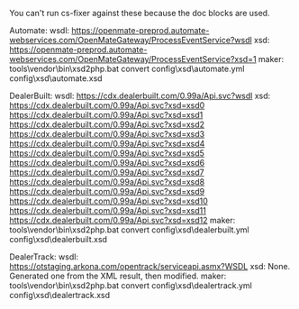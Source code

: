 You can't run cs-fixer against these because the doc blocks are used.

Automate:
wsdl: https://openmate-preprod.automate-webservices.com/OpenMateGateway/ProcessEventService?wsdl
xsd: https://openmate-preprod.automate-webservices.com/OpenMateGateway/ProcessEventService?xsd=1
maker: tools\vendor\bin\xsd2php.bat convert config\xsd\automate.yml config\xsd\automate.xsd

DealerBuilt:
wsdl: https://cdx.dealerbuilt.com/0.99a/Api.svc?wsdl
xsd: 
https://cdx.dealerbuilt.com/0.99a/Api.svc?xsd=xsd0
https://cdx.dealerbuilt.com/0.99a/Api.svc?xsd=xsd1
https://cdx.dealerbuilt.com/0.99a/Api.svc?xsd=xsd2
https://cdx.dealerbuilt.com/0.99a/Api.svc?xsd=xsd3
https://cdx.dealerbuilt.com/0.99a/Api.svc?xsd=xsd4
https://cdx.dealerbuilt.com/0.99a/Api.svc?xsd=xsd5
https://cdx.dealerbuilt.com/0.99a/Api.svc?xsd=xsd6
https://cdx.dealerbuilt.com/0.99a/Api.svc?xsd=xsd7
https://cdx.dealerbuilt.com/0.99a/Api.svc?xsd=xsd8
https://cdx.dealerbuilt.com/0.99a/Api.svc?xsd=xsd9
https://cdx.dealerbuilt.com/0.99a/Api.svc?xsd=xsd10
https://cdx.dealerbuilt.com/0.99a/Api.svc?xsd=xsd11
https://cdx.dealerbuilt.com/0.99a/Api.svc?xsd=xsd12
maker: tools\vendor\bin\xsd2php.bat convert config\xsd\dealerbuilt.yml config\xsd\dealerbuilt.xsd


DealerTrack:
wsdl: https://otstaging.arkona.com/opentrack/serviceapi.asmx?WSDL
xsd: None. Generated one from the XML result, then modified.
maker: tools\vendor\bin\xsd2php.bat convert config\xsd\dealertrack.yml config\xsd\dealertrack.xsd